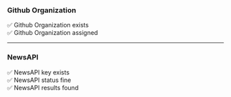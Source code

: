 ### Github Organization  
:white_check_mark: Github Organization exists  
:white_check_mark: Github Organization assigned  

---  

### NewsAPI  
:white_check_mark: NewsAPI key exists  
:white_check_mark: NewsAPI status fine  
:white_check_mark: NewsAPI results found  
